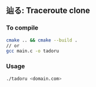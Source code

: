 ## 辿る: Traceroute clone

### To compile
```bash
cmake .. && cmake --build .
// or
gcc main.c -o tadoru
```

### Usage
```bash
./tadoru <domain.com>
```
